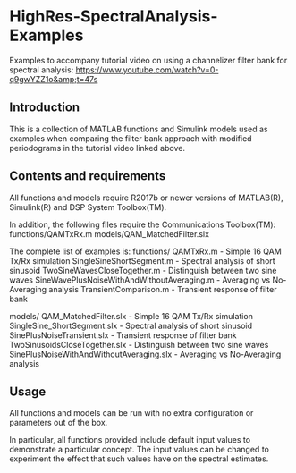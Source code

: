 # HighRes-SpectralAnalysis-Examples
Examples to accompany tutorial video on using a channelizer filter bank for spectral analysis: https://www.youtube.com/watch?v=0-q9gwYZZ1o&amp;t=47s

## Introduction
This is a collection of MATLAB functions and Simulink models used as examples when comparing the filter bank approach with modified periodograms in the tutorial video linked above.

## Contents and requirements
All functions and models require R2017b or newer versions of MATLAB(R), Simulink(R) and DSP System Toolbox(TM).

In addition, the following files require the Communications Toolbox(TM):
functions/QAMTxRx.m
models/QAM_MatchedFilter.slx

The complete list of examples is:
functions/
QAMTxRx.m                                   - Simple 16 QAM Tx/Rx simulation
SingleSineShortSegment.m                    - Spectral analysis of short sinusoid 
TwoSineWavesCloseTogether.m                 - Distinguish between two sine waves
SineWavePlusNoiseWithAndWithoutAveraging.m  - Averaging vs No-Averaging analysis
TransientComparison.m                       - Transient response of filter bank 

models/
QAM_MatchedFilter.slx                       - Simple 16 QAM Tx/Rx simulation
SingleSine_ShortSegment.slx                 - Spectral analysis of short sinusoid
SinePlusNoiseTransient.slx                  - Transient response of filter bank
TwoSinusoidsCloseTogether.slx               - Distinguish between two sine waves
SinePlusNoiseWithAndWithoutAveraging.slx    - Averaging vs No-Averaging analysis

## Usage
All functions and models can be run with no extra configuration or parameters out of the box.

In particular, all functions provided include default input values to demonstrate a particular concept. The input values can be changed to experiment the effect that such values have on the spectral estimates. 

